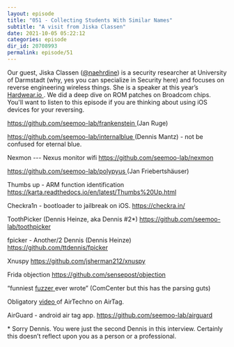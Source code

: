 ```yaml
---
layout: episode
title: "051 - Collecting Students With Similar Names"
subtitle: "A visit from Jiska Classen"
date: 2021-10-05 05:22:12
categories: episode
dir_id: 20708993
permalink: episode/51
---
```

<p>
 Our guest, Jiska Classen (<a href="https://twitter.com/naehrdine">@naehrdine</a>) is a security researcher at University of Darmstadt (why, yes you can specialize in Security here) and focuses on reverse engineering wireless things. She is a speaker at this year’s
 <a href="https://www.youtube.com/watch?v=0C7nIEUu6b0">
  Hardwear.io
</a>. We did a deep dive on ROM patches on Broadcom chips. You'll want to listen to this episode if you are thinking about using iOS devices for your reversing.
</p>
<p>
 <a href="https://github.com/seemoo-lab/frankenstein">
  https://github.com/seemoo-lab/frankenstein
 </a>
 (Jan Ruge)
</p>
<p>
 <a href="https://github.com/seemoo-lab/internalblue">
  https://github.com/seemoo-lab/internalblue
 </a>
 (Dennis Mantz) - not be confused for eternal blue.
</p>
<p>
 Nexmon --- Nexus monitor wifi
 <a href="https://github.com/seemoo-lab/nexmon">
  https://github.com/seemoo-lab/nexmon
 </a>
</p>
<p>
 <a href="https://github.com/seemoo-lab/polypyus">
  https://github.com/seemoo-lab/polypyus
 </a>
 (Jan Friebertshäuser)
</p>
<p>
 Thumbs up - ARM function identification 
 <a href="https://karta.readthedocs.io/en/latest/Thumbs%20Up.html">
  https://karta.readthedocs.io/en/latest/Thumbs%20Up.html
 </a>
</p>
<p>
 Checkra1n - bootloader to jailbreak on iOS.
 <a href="https://checkra.in/">
  https://checkra.in/
 </a>
</p>
<p>
 ToothPicker (Dennis Heinze, aka Dennis #2*)
 <a href="https://github.com/seemoo-lab/toothpicker">
  https://github.com/seemoo-lab/toothpicker
 </a>
</p>
<p>
 fpicker - Another/2 Dennis (Dennis Heinze)
 <a href="https://github.com/ttdennis/fpicker">
  https://github.com/ttdennis/fpicker
 </a>
</p>
<p>
 Xnuspy
 <a href="https://github.com/jsherman212/xnuspy">
  https://github.com/jsherman212/xnuspy
 </a>
</p>
<p>
 Frida objection
 <a href="https://github.com/sensepost/objection">
  https://github.com/sensepost/objection
 </a>
</p>
<p>
 “funniest
 <a href="https://github.com/seemoo-lab/aristoteles">
  fuzzer
 </a>
 ever wrote” (ComCenter but this has the parsing guts)
</p>
<p>
 Obligatory
 <a href="http://youtu.be/z1DJ7z_LaUM">
  video
 </a>
 of AirTechno on AirTag.
</p>
<p>
 AirGuard - android air tag app.
 <a href="https://github.com/seemoo-lab/airguard">
  https://github.com/seemoo-lab/airguard
 </a>
</p>
<p>
</p>
<p>
 * Sorry Dennis. You were just the second Dennis in this interview. Certainly this doesn’t reflect upon you as a person or a professional.
</p>
